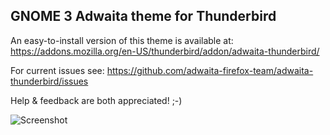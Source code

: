 ## GNOME 3 Adwaita theme for Thunderbird

An easy-to-install version of this theme is available at:
https://addons.mozilla.org/en-US/thunderbird/addon/adwaita-thunderbird/

For current issues see:
https://github.com/adwaita-firefox-team/adwaita-thunderbird/issues

Help & feedback are both appreciated! ;-)

![Screenshot](adwaita-thunderbird/raw/master/screenshots/screenshot-1.png)
